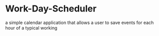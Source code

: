 # Work-Day-Scheduler
a simple calendar application that allows a user to save events for each hour of a typical working
